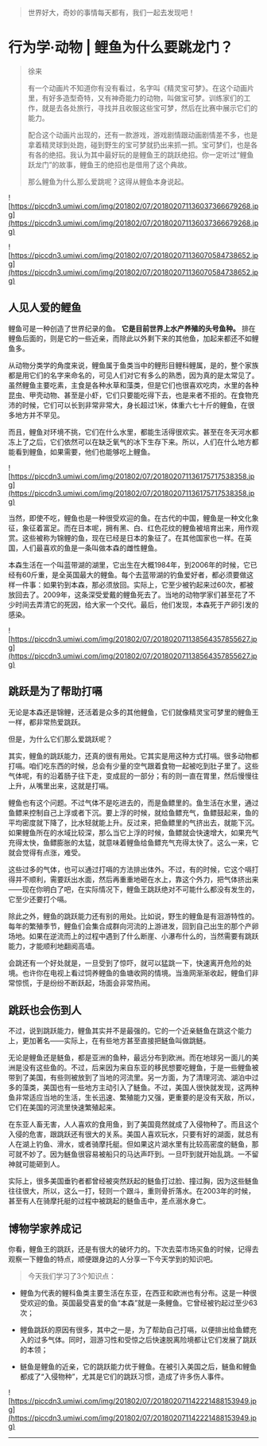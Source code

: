 > 世界好大，奇妙的事情每天都有，我们一起去发现吧！

# 行为学·动物 | 鲤鱼为什么要跳龙门？

> 徐来
> 
> 有一个动画片不知道你有没有看过，名字叫《精灵宝可梦》。在这个动画片里，有好多造型奇特，又有神奇能力的动物，叫做宝可梦。训练家们的工作，就是去各处旅行，寻找并且收服这些宝可梦，然后在比赛中展示它们的能力。
> 
> 配合这个动画片出现的，还有一款游戏，游戏剧情跟动画剧情差不多，也是拿着精灵球到处跑，碰到野生的宝可梦就扔出来抓一抓。宝可梦们，也是各有各的绝招。我认为其中最好玩的是鲤鱼王的跳跃绝招。你一定听过“鲤鱼跃龙门”的故事，鲤鱼王的绝招也是借用了这个典故。
> 
> 那么鲤鱼为什么那么爱跳呢？这得从鲤鱼本身说起。

![https://piccdn3.umiwi.com/img/201802/07/201802071136037366679268.jpg](https://piccdn3.umiwi.com/img/201802/07/201802071136037366679268.jpg)

![https://piccdn3.umiwi.com/img/201802/07/201802071136070584738652.jpg](https://piccdn3.umiwi.com/img/201802/07/201802071136070584738652.jpg)

## 人见人爱的鲤鱼

鲤鱼可是一种创造了世界纪录的鱼。 **它是目前世界上水产养殖的头号鱼种。** 排在鲤鱼后面的，则是它的一些近亲，而除此以外剩下来的其他鱼，加起来都还不如鲤鱼多。

从动物分类学的角度来说，鲤鱼属于鱼类当中的鲤形目鲤科鲤属，是的，整个家族都是用它们的名字来命名的，可见人们对它有多么的熟悉，因为真的是太常见了。虽然鲤鱼主要吃素，主食是各种水草和藻类，但是它们也很喜欢吃肉，水里的各种昆虫、甲壳动物、甚至是小虾，它们只要能吃得下去，也是来者不拒的。在食物充沛的时候，它们可以长到非常非常大，身长超过1米，体重六七十斤的鲤鱼，在很多地方并不罕见。

而且，鲤鱼对环境不挑，它们在什么水里，都能生活得很欢实。甚至在冬天河水都冻上了之后，它们依然可以在缺乏氧气的冰下生存下来。所以，人们在什么地方都能看到鲤鱼，如果需要，他们也能够吃上鲤鱼。

![https://piccdn3.umiwi.com/img/201802/07/201802071136175717538358.jpg](https://piccdn3.umiwi.com/img/201802/07/201802071136175717538358.jpg)

当然，即使不吃，鲤鱼也是一种很受欢迎的鱼。在古代的中国，鲤鱼是一种文化象征，象征着富足。而在日本呢，拥有黑、白、红色花纹的鲤鱼被培育出来，用作观赏。这些被称为锦鲤的鱼，现在已经是日本的象征了。在其他国家也一样。在英国，人们最喜欢的鱼是一条叫做本森的雌性鲤鱼。

本森生活在一个叫蓝带湖的湖里，它出生在大概1984年，到2006年的时候，它已经有60斤重，是全英国最大的鲤鱼。每个去蓝带湖的钓鱼爱好者，都必须要做这样一件事：如果钓到本森，那必须放回。实际上，它至少被钓起来过60次，都被放回去了。2009年，这条深受爱戴的鲤鱼死去了。当地的动物学家们甚至花了不少时间去弄清它的死因，给大家一个交代。最后，他们发现，本森死于产卵引发的感染。

![https://piccdn3.umiwi.com/img/201802/07/201802071138564357855627.jpg](https://piccdn3.umiwi.com/img/201802/07/201802071138564357855627.jpg)

## 跳跃是为了帮助打嗝

无论是本森还是锦鲤，还活着是众多的其他鲤鱼，它们就像精灵宝可梦里的鲤鱼王一样，都非常热爱跳跃。

但是，为什么它们那么爱跳跃呢？

其实，鲤鱼的跳跃能力，还真的很有用处。它其实是用这种方式打嗝。很多动物都打嗝。咱们吃东西的时候，总会有少量的空气跟着食物一起被吃到肚子里了。这些气体呢，有的沿着肠子往下走，变成屁的一部分；有的则一直在胃里，然后慢慢往上升，从嘴里出来，这就是打嗝。

鲤鱼也有这个问题。不过气体不是吃进去的，而是鱼鳔里的。鱼生活在水里，通过鱼鳔来控制自己上浮或者下沉。要上浮的时候，就给鱼鳔充气，鱼鳔鼓起来，鱼的平均密度就下降了，比水轻就能上升。反过来，把鱼鳔里的气挤出去，就能下沉。如果鲤鱼所在的水域比较深，那么当它上浮的时候，鱼鳔就会快速增大，如果充气充得太快，鱼鳔膨胀的太猛，就意味着鲤鱼给鱼鳔充气充得太快了。这么一来，它就会觉得有点涨，难受。

这些过多的气体，也可以通过打嗝的方法排出体外。不过，有的时候，它这个嗝打得并不顺利，需要跃出水面，然后再重重地砸在水上，靠这个外力，把气体挤出来——现在你明白了吧，在实际情况下，鲤鱼王跳跃绝对不可能什么都没有发生的，它至少还要打个嗝。

除此之外，鲤鱼的跳跃能力还有别的用处。比如说，野生的鲤鱼是有洄游特性的。每年的繁殖季节，鲤鱼们会集合成群向河流的上游进发，回到自己出生的那个产卵场地。如果在逆流而上的过程中遇到了什么断崖、小瀑布什么的，当然需要有跳跃能力，才能顺利地翻阅高墙。

会跳还有一个好处就是，一旦受到了惊吓，就可以猛跳一下，快速离开危险的处境。也许你在电视上看过饲养鲤鱼的鱼塘收网的情境。当渔网渐渐收起，鲤鱼们非常惊慌，于是纷纷不断跃起，场面会非常热闹。

## 跳跃也会伤到人

不过，说到跳跃能力，鲤鱼其实并不是最强的。它的一个近亲鲢鱼在跳这个能力上，更加著名——实际上，在有些地方甚至直接把鲢鱼叫做跳鲢。

无论是鲤鱼还是鲢鱼，都是亚洲的鱼种，最远分布到欧洲。而在地球另一面儿的美洲是没有这些鱼的。不过，后来因为来自东亚的移民想要吃鲤鱼，于是一些鲤鱼被带到了美国，有些则被放到了当地的河流里。另一方面，为了清理河流、湖泊中过多的藻类，美国也有一些地方主动引入了鲢鱼。不过，美国人很快就发现，这两种鱼非常适应当地的生活，生长迅速、繁殖能力又强，更重要的是没有天敌，所以，它们在美国的河流里快速繁殖起来。

在东亚人畜无害，人人喜欢的食用鱼，到了美国竟然就成了入侵物种了。而且这个入侵的危害，跟跳跃还有很大的关系。美国人喜欢玩水，只要有好的湖面，就总有人在湖上钓鱼、滑水，或者骑摩托艇。但如果这片湖水里有比较高密度的鲢鱼，那可就不妙了。因为鲢鱼很容易被船只的马达声吓到。一旦吓到就开始乱跳。一不留神就可能砸到人。

实际上，很多美国垂钓者都曾经被突然跃起的鲢鱼打过脸、撞过胸，因为这些鲢鱼往往很大，所以，这么一打，轻则一个跟斗，重则骨折落水。在2003年的时候，甚至有人在骑摩托艇的过程中被跳起的鲢鱼击中，差点溺水身亡。

## 博物学家养成记

你看，鲤鱼王的跳跃，还是有很大的破坏力的。下次去菜市场买鱼的时候，记得去观察一下鲤鱼的特点，顺便跟身边的人分享一下今天学到的知识吧。 

> 今天我们学习了3个知识点：

* 鲤鱼为代表的鲤科鱼类主要生活在东亚，在西亚和欧洲也有分布。这是一种很受欢迎的鱼。英国最受喜爱的鱼“本森”就是一条鲤鱼。它曾经被钓起过至少63次；

* 鲤鱼跳跃的原因有很多，其中之一是，为了帮助自己打嗝，以便排出给鱼鳔充入的过多气体。同时，洄游习性和受惊之后快速脱离险境都让它们发展了跳跃的本领；

* 鲢鱼是鲤鱼的近亲，它的跳跃能力优于鲤鱼。在被引入美国之后，鲢鱼和鲤鱼都成了“入侵物种”，尤其是它们的跳跃习惯，造成了许多伤人事件。

![https://piccdn3.umiwi.com/img/201802/07/201802071142221488153949.jpg](https://piccdn3.umiwi.com/img/201802/07/201802071142221488153949.jpg)

---
